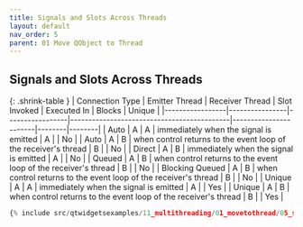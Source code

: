 ```yaml
---
title: Signals and Slots Across Threads
layout: default
nav_order: 5
parent: 01 Move QObject to Thread
---
```


## Signals and Slots Across Threads

{: .shrink-table }
| Connection Type | Emitter Thread | Receiver Thread |       Slot Invoked                                    | Executed In           | Blocks | Unique |
|-----------------|----------------|-----------------|--------------------------------------------|-----------------------|--------|--------|
| Auto            |        A       |        A        | immediately when the signal is emitted |        A              |        | No     |
| Auto            |        A       |        B        | when control returns to the event loop of the receiver's thread |        B              |        | No     |
| Direct          |        A       |        B        | immediately when the signal is emitted |        A              |        | No     |
| Queued          |        A       |        B        | when control returns to the event loop of the receiver's thread |        B              |        | No     |
| Blocking Queued |        A       |        B        | when control returns to the event loop of the receiver's thread |        B              |        | No     |
| Unique          |        A       |        A        | immediately when the signal is emitted |        A              |        | Yes    |
| Unique          |        A       |        B        | when control returns to the event loop of the receiver's thread |        B              |        | Yes    |

```python
{% include src/qtwidgetsexamples/11_multithreading/01_movetothread/05_signals_and_slots_across_threads.py %}
```
